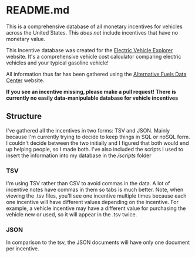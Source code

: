 # README.md

This is a comprehensive database of all monetary incentives for vehicles across the United
 States. This *does not* include incentives that have no monetary value. 

This Incentive database was created for the 
[Electric Vehicle Explorer](https://gis.its.ucdavis.edu/evexplorer2/) website. 
It's a comprehensive vehicle cost calculator comparing electric vehicles and your typical 
gasoline vehicle!

All information thus far has been gathered using the 
[Alternative Fuels Data Center](https://afdc.energy.gov/laws) website.

**If you see an incentive missing, please make a pull request!**
**There is currently no easily data-manipulable database for vehicle incentives**


## Structure

I've gathered all the incentives in two forms: TSV and JSON. Mainly because I'm currently 
trying to decide to keep things in SQL or noSQL form. I couldn't decide between the two
initially and I figured that both would end up helping people, so I made both. I've also
included the scripts I used to insert the information into my database in the 
*/scripts* folder

### TSV

I'm using TSV rather than CSV to avoid commas in the data. A lot of incentive notes have
commas in them so tabs is much better. Note, when viewing the .tsv files, you'll see one
incentive multiple times because each one incentive will have different values depending
on the incentive. For example, a vehicle incentive may have a different value for 
purchasing the vehicle new or used, so it will appear in the .tsv twice.


### JSON

In comparison to the tsv, the JSON documents will have only one document per incentive.
